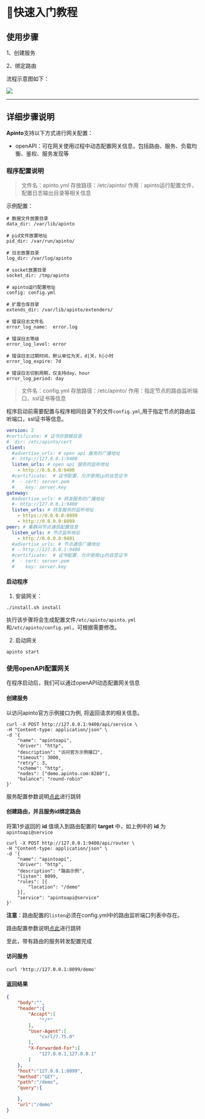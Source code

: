 # 🚀快速入门教程

## 使用步骤

1、创建服务

2、绑定路由

流程示意图如下：

![](http://data.eolinker.com/course/L5fNXYw3a7449f979534a6dc7e631cf1f67756bb3afadd9.png)

--------------

## 详细步骤说明

**Apinto**支持以下方式进行网关配置：

* openAPI：可在网关使用过程中动态配置网关信息，包括路由、服务、负载均衡、鉴权、服务发现等

### 程序配置说明

> 文件名：apinto.yml
> 存放路径：/etc/apinto/
> 作用：apinto运行配置文件，配置日志输出目录等相关信息

示例配置：
```
# 数据文件放置目录
data_dir: /var/lib/apinto

# pid文件放置地址
pid_dir: /var/run/apinto/

# 日志放置目录
log_dir: /var/log/apinto

# socket放置目录
socket_dir: /tmp/apinto

# apinto运行配置地址
config: config.yml

# 扩展仓库目录
extends_dir: /var/lib/apinto/extenders/

# 错误日志文件名
error_log_name:  error.log

# 错误日志等级
error_log_level: error

# 错误日志过期时间，默认单位为天，d|天，h|小时
error_log_expire: 7d

# 错误日志切割周期，仅支持day、hour
error_log_period: day
```

> 文件名：config.yml
> 存放路径：/etc/apinto/
> 作用：指定节点的路由监听端口，ssl证书等信息

程序启动前需要配置与程序相同目录下的文件`config.yml`,用于指定节点的路由监听端口，ssl证书等信息。

```yaml
version: 2
#certificate: # 证书存放根目录
#  dir: /etc/apinto/cert
client:
  #advertise_urls: # open api 服务的广播地址
  #- http://127.0.0.1:9400
  listen_urls: # open api 服务的监听地址
    - http://0.0.0.0:9400
  #certificate:  # 证书配置，允许使用ip的自签证书
  #  - cert: server.pem
  #    key: server.key
gateway:
  #advertise_urls: # 转发服务的广播地址
  #- http://127.0.0.1:9400
  listen_urls: # 转发服务的监听地址
    - https://0.0.0.0:8099
    - http://0.0.0.0:8099
peer: # 集群间节点通信配置信息
  listen_urls: # 节点监听地址
    - http://0.0.0.0:9401
  #advertise_urls: # 节点通信广播地址
  # - http://127.0.0.1:9400
  #certificate:  # 证书配置，允许使用ip的自签证书
  #  - cert: server.pem
  #    key: server.key

```

#### 启动程序

1. 安装网关：
```shell
./install.sh install
```
执行该步骤将会生成配置文件`/etc/apinto/apinto.yml`和`/etc/apinto/config.yml`，可根据需要修改。

2. 启动网关
```shell
apinto start
```


### 使用openAPI配置网关

在程序启动后，我们可以通过openAPI动态配置网关信息

#### 创建服务

以访问apinto官方示例接口为例, 将返回请求的相关信息。

```shell
curl -X POST http://127.0.0.1:9400/api/service \
-H "Content-type: application/json" \
-d '{
    "name": "apintoapi",
    "driver": "http",
    "description": "访问官方示例接口",
    "timeout": 3000,
    "retry": 3,
    "scheme": "http",
    "nodes": ["demo.apinto.com:8280"],
    "balance": "round-robin"
}'
```

服务配置参数说明[点此](/docs/apinto/service/http)进行跳转



#### 创建路由，并且服务id绑定路由

将第1步返回的 **id** 值填入到路由配置的 **target** 中，如上例中的 **id** 为 `apintoapi@service`

```shell
curl -X POST http://127.0.0.1:9400/api/router \
-H "Content-type: application/json" \
-d '{
    "name": "apintoapi",
    "driver": "http",
    "description": "路由示例",
    "listen": 8099,
    "rules": [{
        "location": "/demo"
    }],
    "service": "apintoapi@service"
}'
```

**注意**：路由配置的`listen`必须在config.yml中的路由监听端口列表中存在。

路由配置参数说明[点此](/docs/apinto/router/http)进行跳转


至此，带有路由的服务转发配置完成

#### 访问服务

```shell
curl 'http://127.0.0.1:8099/demo'
```

#### 返回结果

```json
{
    "body":"",
    "header":{
        "Accept":[
            "*/*"
        ],
        "User-Agent":[
            "curl/7.75.0"
        ],
        "X-Forwarded-For":[
            "127.0.0.1,127.0.0.1"
        ]
    },
    "host":"127.0.0.1:8099",
    "method":"GET",
    "path":"/demo",
    "query":{

    },
    "url":"/demo"
}
```

